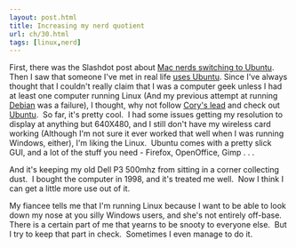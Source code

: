 ```yaml
---
layout: post.html
title: Increasing my nerd quotient
url: ch/30.html
tags: [linux,nerd]
---
```

First, there was the Slashdot post about [Mac nerds switching to Ubuntu](http://apple.slashdot.org/article.pl?sid=06/07/03/1934251). Then I saw that someone I've met in real life [uses Ubuntu](http://www.midnightcheese.com/index.php?p=385). Since I've always thought that I couldn't really claim that I was a computer geek unless I had at least one computer running Linux (And my previous attempt at running [Debian](http://www.debian.org/) was a failure), I thought, why not follow [Cory's lead](http://www.boingboing.net) and check out [Ubuntu](http://www.ubuntu.com).  So far, it's pretty cool.  I had some issues getting my resolution to display at anything but 640X480, and I still don't have my wireless card working (Although I'm not sure it ever worked that well when I was running Windows, either), I'm liking the Linux.  Ubuntu comes with a pretty slick GUI, and a lot of the stuff you need - Firefox, OpenOffice, Gimp . . .

And it's keeping my old Dell P3 500mhz from sitting in a corner collecting dust.  I bought the computer in 1998, and it's treated me well.  Now I think I can get a little more use out of it.

My fiancee tells me that I'm running Linux because I want to be able to look down my nose at you silly Windows users, and she's not entirely off-base.  There is a certain part of me that yearns to be snooty to everyone else.  But I try to keep that part in check.  Sometimes I even manage to do it.
